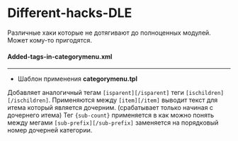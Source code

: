 # Different-hacks-DLE
Различные хаки которые не дотягивают до полноценных модулей.
Может кому-то пригодятся.


#### Added-tags-in-categorymenu.xml
-----------------------------
  - Шаблон применения **categorymenu.tpl**
  
Добавляет аналогичный тегам `[isparent][/isparent]` теги `[ischildren][/ischildren]`.
Применяются между `[item][/item]` выводит текст для итема который является дочерним. (срабатывает только начиная с дочернего итема)
Тег `{sub-count}` применяется в как можно понять между мегами `[sub-prefix][/sub-prefix]` заменяется на порядковый номер дочерней категории.
